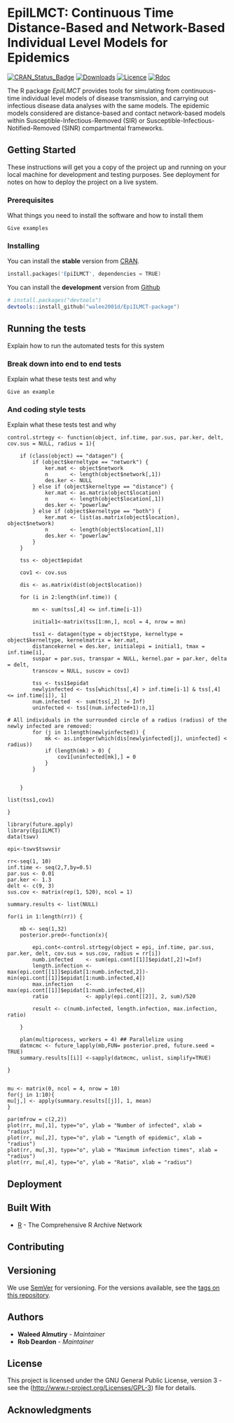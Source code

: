 # EpiILMCT: Continuous Time Distance-Based and Network-Based Individual Level Models for Epidemics
[![CRAN_Status_Badge](https://www.r-pkg.org/badges/version/EpiILMCT)](https://cran.r-project.org/package=EpiILMCT)
[![Downloads](https://cranlogs.r-pkg.org/badges/EpiILMCT)](https://cran.r-project.org/package=EpiILMCT)
[![Licence](https://img.shields.io/badge/licence-GPL--3-blue.svg)](https://www.gnu.org/licenses/gpl-3.0.en.html)
[![Rdoc](http://www.rdocumentation.org/badges/version/EpiILMCT)](http://www.rdocumentation.org/packages/EpiILMCT)

The R package *EpiILMCT* provides tools for simulating from continuous-time individual level models of disease transmission, and carrying out infectious disease data analyses with the same models. The epidemic models considered are distance-based and contact network-based models within Susceptible-Infectious-Removed (SIR) or Susceptible-Infectious-Notified-Removed (SINR) compartmental frameworks.

## Getting Started

These instructions will get you a copy of the project up and running on your local machine for development and testing purposes. See deployment for notes on how to deploy the project on a live system.

### Prerequisites

What things you need to install the software and how to install them

```
Give examples
```

### Installing
You can install the **stable** version from
[CRAN](https://cran.r-project.org/package=EpiILMCT).

```s
install.packages('EpiILMCT', dependencies = TRUE)
```

You can install the **development** version from
[Github](https://github.com/walee2001d/EpiILMCT-package)

```s
# install.packages("devtools")
devtools::install_github("walee2001d/EpiILMCT-package")
```

## Running the tests

Explain how to run the automated tests for this system

### Break down into end to end tests

Explain what these tests test and why

```
Give an example
```

### And coding style tests

Explain what these tests test and why

```
control.strtegy <- function(object, inf.time, par.sus, par.ker, delt, cov.sus = NULL, radius = 1){
	
	if (class(object) == "datagen") {
		if (object$kerneltype == "network") {
			ker.mat <- object$network
			n       <- length(object$network[,1])
			des.ker <- NULL
		} else if (object$kerneltype == "distance") {
			ker.mat <- as.matrix(object$location)
			n       <- length(object$location[,1])
			des.ker <- "powerlaw"
		} else if (object$kerneltype == "both") {
			ker.mat <- list(as.matrix(object$location), object$network)		
			n       <- length(object$location[,1])
			des.ker <- "powerlaw"
		}
	}
	
	tss <- object$epidat
	
	cov1 <- cov.sus
	
	dis <- as.matrix(dist(object$location))

	for (i in 2:length(inf.time)) {
		
		mn <- sum(tss[,4] <= inf.time[i-1])
		
		initial1<-matrix(tss[1:mn,], ncol = 4, nrow = mn)
		
		tss1 <- datagen(type = object$type, kerneltype = object$kerneltype, kernelmatrix = ker.mat, 
		distancekernel = des.ker, initialepi = initial1, tmax = inf.time[i], 
		suspar = par.sus, transpar = NULL, kernel.par = par.ker, delta = delt,
		transcov = NULL, suscov = cov1)
	
		tss <- tss1$epidat
		newlyinfected <- tss[which(tss[,4] > inf.time[i-1] & tss[,4] <= inf.time[i]), 1]
		num.infected  <- sum(tss[,2] != Inf)
		uninfected <- tss[(num.infected+1):n,1]

# All individuals in the surrounded circle of a radius (radius) of the newly infected are removed:
		for (j in 1:length(newlyinfected)) {
			mk <- as.integer(which(dis[newlyinfected[j], uninfected] < radius))
			if (length(mk) > 0) {
				cov1[uninfected[mk],] = 0
			}
		}

	
	}

list(tss1,cov1)

}

library(future.apply)
library(EpiILMCT)
data(tswv)

epi<-tswv$tswvsir

rr<-seq(1, 10)
inf.time <- seq(2,7,by=0.5)
par.sus <- 0.01
par.ker <- 1.3
delt <- c(9, 3)
sus.cov <- matrix(rep(1, 520), ncol = 1)

summary.results <- list(NULL)

for(i in 1:length(rr)) {

	mb <- seq(1,32)
	posterior.pred<-function(x){
	
		epi.cont<-control.strtegy(object = epi, inf.time, par.sus, par.ker, delt, cov.sus = sus.cov, radius = rr[i])
		numb.infected    <- sum(epi.cont[[1]]$epidat[,2]!=Inf)
		length.infection <- max(epi.cont[[1]]$epidat[1:numb.infected,2])-min(epi.cont[[1]]$epidat[1:numb.infected,4])
		max.infection    <- max(epi.cont[[1]]$epidat[1:numb.infected,4])
		ratio            <- apply(epi.cont[[2]], 2, sum)/520
		
		result <- c(numb.infected, length.infection, max.infection, ratio)

	}
	
	plan(multiprocess, workers = 4) ## Parallelize using 
	datmcmc <- future_lapply(mb,FUN= posterior.pred, future.seed = TRUE)
	summary.results[[i]] <-sapply(datmcmc, unlist, simplify=TRUE)

}


mu <- matrix(0, ncol = 4, nrow = 10)
for(j in 1:10){
mu[j,] <- apply(summary.results[[j]], 1, mean)
}

par(mfrow = c(2,2))
plot(rr, mu[,1], type="o", ylab = "Number of infected", xlab = "radius")
plot(rr, mu[,2], type="o", ylab = "Length of epidemic", xlab = "radius")
plot(rr, mu[,3], type="o", ylab = "Maximum infection times", xlab = "radius")
plot(rr, mu[,4], type="o", ylab = "Ratio", xlab = "radius")
```

## Deployment


## Built With

* [R](https://cran.r-project.org) - The Comprehensive R Archive Network

## Contributing


## Versioning

We use [SemVer](http://semver.org/) for versioning. For the versions available, see the [tags on this repository](https://github.com/your/project/tags). 

## Authors

* **Waleed Almutiry** - *Maintainer*
* **Rob Deardon** - *Maintainer*

## License

This project is licensed under the GNU General Public License,  version 3 - see the (http://www.r-project.org/Licenses/GPL-3) file for details.

## Acknowledgments
